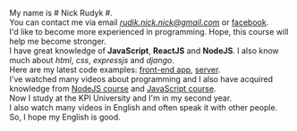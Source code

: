 My name is # Nick Rudyk #.  
You can contact me via email *rudik.nick.nick@gmail.com* or [facebook](https://www.facebook.com/nick.ryduk).  
I'd like to become more experienced in programming. Hope, this course will help me become stronger.  
I have great knowledge of **JavaScript**, **ReactJS** and **NodeJS**. I also know much about _html_, _css_, _expressjs_ and _django_.  
Here are my latest code examples: [front-end app](https://github.com/Destaby/Chuck-Norris-Jokes), [server](https://github.com/Destaby/Useless-Server).  
I've watched many videos about programming and I also have acquired knowledge from [NodeJS course](https://habr.com/ru/post/485294/) and [JavaScript course](https://habr.com/ru/post/464023/).  
Now I study at the KPI University and I'm in my second year.  
I also watch many videos in English and often speak it with other people. So, I hope my English is good.
